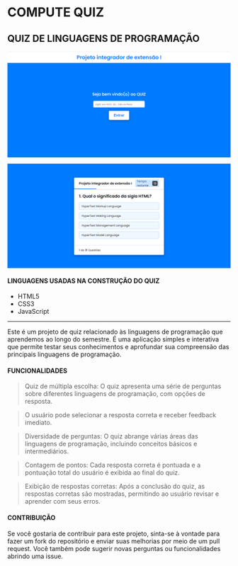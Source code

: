 # COMPUTE QUIZ
## QUIZ DE LINGUAGENS DE PROGRAMAÇÃO

<p align="center" style="display: flex; align-items: flex-start; justify-content: center;">
  <img alt="versão 1.0 do projeto - Login" title="#QUIZ-APP" src="https://github.com/LucasRodriguesCunha/QUIZ-APP/blob/main/login.png?raw=true">
</p>

<p align="center" style="display: flex; align-items: flex-start; justify-content: center;">
  <img alt="versão 1.0 do projeto - Login" title="#QUIZ-APP" src="https://github.com/LucasRodriguesCunha/QUIZ-APP/blob/main/quiz.png?raw=true">
</p>  


#### LINGUAGENS USADAS NA CONSTRUÇÃO DO QUIZ

- HTML5
- CSS3
- JavaScript

-------------------------------------------------------------------------------------------------------------------------------------------

Este é um projeto de quiz relacionado às linguagens de programação que aprendemos ao longo do semestre. É uma aplicação simples e interativa que permite testar seus conhecimentos e aprofundar sua compreensão das principais linguagens de programação.

#### FUNCIONALIDADES

> Quiz de múltipla escolha: O quiz apresenta uma série de perguntas sobre diferentes linguagens de programação, com opções de resposta. 

> O usuário pode selecionar a resposta correta e receber feedback imediato.

> Diversidade de perguntas: O quiz abrange várias áreas das linguagens de programação, incluindo conceitos básicos e intermediários.

> Contagem de pontos: Cada resposta correta é pontuada e a pontuação total do usuário é exibida ao final do quiz.

> Exibição de respostas corretas: Após a conclusão do quiz, as respostas corretas são mostradas, permitindo ao usuário revisar e aprender com seus erros.

#### CONTRIBUIÇÃO

Se você gostaria de contribuir para este projeto, sinta-se à vontade para fazer um fork do repositório e enviar suas melhorias por meio de um pull request. Você também pode sugerir novas perguntas ou funcionalidades abrindo uma issue.
